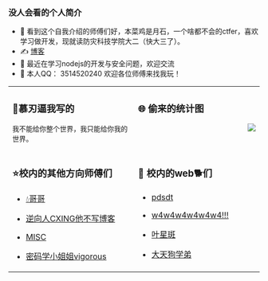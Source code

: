 
 ### 没人会看的个人简介

- 👋 看到这个自我介绍的师傅们好，本菜鸡是月石，一个啥都不会的ctfer，喜欢学习做开发，现就读防灾科技学院大二（快大三了）。
- ✍️ [博客](https://ysllz.github.io/)
- 🤔 最近在学习nodejs的开发与安全问题，欢迎交流
- 🏃 本人QQ： 3514520240 欢迎各位师傅来找我玩！


<table width="100%">
<tr>
  <td valign="top" width="50%">

### 🥵慕刃逼我写的
    我不能给你整个世界，我只能给你我的世界。 

  </td>
  <td valign="top" width="50%">

### 🌐 偷来的统计图

<img align="right" src="https://github-readme-stats.vercel.app/api?username=ysllz&show_icons=true&icon_color=CE1D2D&text_color=718096&bg_color=ffffff&hide_title=true" />


  </td>
</tr>
<tr>
  <td valign="top" width="50%">

### ⭐校内的其他方向师傅们

- [💧哥哥](http://www.starssgo.top/)
- [逆向人CXING他不写博客](https://blog.csdn.net/SC_king)
- [MISC](http://mklkx.github.io/)
- [密码学小姐姐vigorous](http://39.102.45.111/)

  </td>
  <td valign="top" width="50%">

### 🙌 校内的web🐕们

- [pdsdt](http://www.pdsdt.lovepdsdt.com/)
- [w4w4w4w4w4w4!!!](http://w4nder.top/)
- [叶星斑](http://y24.top/)
- [大天狗学弟](https://atmujie.github.io/)

  </td>
</tr>
</table>

